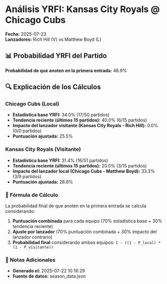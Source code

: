 # Análisis YRFI: Kansas City Royals @ Chicago Cubs

**Fecha:** 2025-07-23  
**Lanzadores:** Rich Hill (V) vs Matthew Boyd (L)

## 📊 Probabilidad YRFI del Partido

**Probabilidad de que anoten en la primera entrada:** 46.9%

## 🔍 Explicación de los Cálculos

### Chicago Cubs (Local)
- **Estadística base YRFI:** 34.0% (17/50 partidos)
- **Tendencia reciente (últimos 15 partidos):** 40.0% (6/15 partidos)
- **Impacto del lanzador visitante (Kansas City Royals - Rich Hill):** 0.0% (0/0 partidos)
- **Puntuación ajustada:** 25.5%

### Kansas City Royals (Visitante)
- **Estadística base YRFI:** 31.4% (16/51 partidos)
- **Tendencia reciente (últimos 15 partidos):** 20.0% (3/15 partidos)
- **Impacto del lanzador local (Chicago Cubs - Matthew Boyd):** 33.3% (3/9 partidos)
- **Puntuación ajustada:** 28.8%

### 📝 Fórmula de Cálculo

La probabilidad final de que anoten en la primera entrada se calcula considerando:
1. **Puntuación combinada** para cada equipo (70% estadística base + 30% tendencia reciente)
2. **Ajuste por lanzador** (70% puntuación combinada + 30% impacto del lanzador contrario)
3. **Probabilidad final** considerando ambos equipos: `1 - ((1 - P_local) * (1 - P_visitante))`

### 📌 Notas Adicionales

- **Generado el:** 2025-07-22 10:16:29
- **Fuente de datos:** season_data.json
